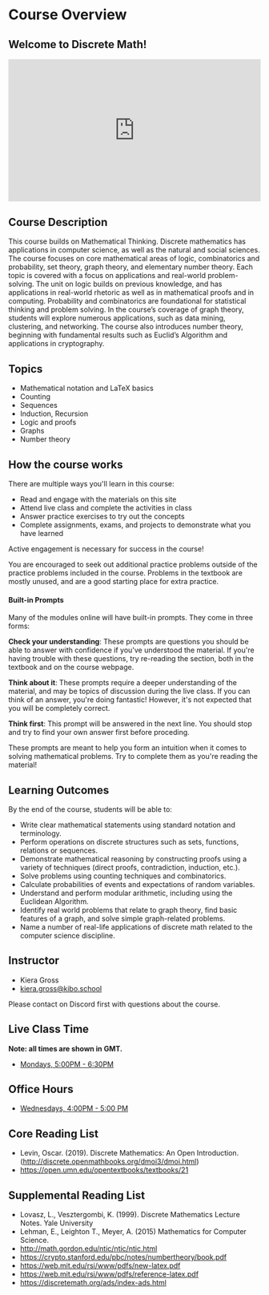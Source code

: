 # Course Overview

## Welcome to Discrete Math!

<div
  style="position: relative; padding-bottom: 56.25%; height: 0;">
  <iframe
    src="https://www.youtube.com/embed/fEi5043TZtQ"
    title="Welcome Video"
    frameborder="0"
    allow="accelerometer; autoplay; clipboard-write; encrypted-media; gyroscope; picture-in-picture"
    allowfullscreen
    style="position: absolute; top: 0; left: 0; width: 100%; height: 100%;">
  </iframe>
</div>

## Course Description

This course builds on Mathematical Thinking. Discrete mathematics has
applications in computer science, as well as the natural and social sciences.
The course focuses on core mathematical areas of logic, combinatorics and
probability, set theory, graph theory, and elementary number theory. Each topic
is covered with a focus on applications and real-world problem-solving. The unit
on logic builds on previous knowledge, and has applications in real-world
rhetoric as well as in mathematical proofs and in computing. Probability and
combinatorics are foundational for statistical thinking and problem solving. In
the course’s coverage of graph theory, students will explore numerous
applications, such as data mining, clustering, and networking. The course also
introduces number theory, beginning with fundamental results such as Euclid’s
Algorithm and applications in cryptography.

## Topics

* Mathematical notation and LaTeX basics
* Counting
* Sequences
* Induction, Recursion
* Logic and proofs
* Graphs
* Number theory

## How the course works

There are multiple ways you'll learn in this course:

- Read and engage with the materials on this site
- Attend live class and complete the activities in class
- Answer practice exercises to try out the concepts
- Complete assignments, exams, and projects to demonstrate what you have learned

Active engagement is necessary for success in the course!

You are encouraged to seek out additional practice problems outside of the practice problems included in the course. Problems in the textbook are mostly unused, and are a good starting place for extra practice.

#### Built-in Prompts

Many of the modules online will have built-in prompts. They come in three forms:

**Check your understanding**: These prompts are questions you should be able to answer with confidence if you've understood the material. If you're having trouble with these questions, try re-reading the section, both in the textbook and on the course webpage.

**Think about it**: These prompts require a deeper understanding of the material, and may be topics of discussion during the live class. If you can think of an answer, you're doing fantastic! However, it's not expected that you will be completely correct.

**Think first**: This prompt will be answered in the next line. You should stop and try to find your own answer first before proceding.

These prompts are meant to help you form an intuition when it comes to solving mathematical problems. Try to complete them as you're reading the material!

## Learning Outcomes

By the end of the course, students will be able to:

* Write clear mathematical statements using standard notation and terminology.
* Perform operations on discrete structures such as sets, functions, relations or sequences.
* Demonstrate mathematical reasoning by constructing proofs using a variety of techniques (direct proofs, contradiction, induction, etc.).
* Solve problems using counting techniques and combinatorics.
* Calculate probabilities of events and expectations of random variables.
* Understand and perform modular arithmetic, including using the Euclidean Algorithm.
* Identify real world problems that relate to graph theory, find basic features of a graph, and solve simple graph-related problems.
* Name a number of real-life applications of discrete math related to the computer science discipline.

## Instructor
<!-- UPDATE EACH TERM -->
- Kiera Gross
- [kiera.gross@kibo.school](mailto:kiera.gross@kibo.school)

Please contact on Discord first with questions about the course.

## Live Class Time
<!-- UPDATE EACH TERM -->
**Note: all times are shown in GMT.**

- [Mondays, 5:00PM - 6:30PM](https://zoom.us/s/91097170060?pwd=eUkyOUZYYjVuMnN4WjBNaEZPYUZJdz09)

## Office Hours
<!-- UPDATE EACH TERM -->
- [Wednesdays, 4:00PM - 5:00 PM](https://zoom.us/j/93241029008?pwd=NysveEZKQTlSajlhWTFzZlYyUUs0Zz09)

## Core Reading List

* Levin, Oscar. (2019). Discrete Mathematics: An Open Introduction. (http://discrete.openmathbooks.org/dmoi3/dmoi.html)
* https://open.umn.edu/opentextbooks/textbooks/21

## Supplemental Reading List

* Lovasz, L., Vesztergombi, K. (1999). Discrete Mathematics Lecture Notes. Yale University 
* Lehman, E., Leighton T., Meyer, A. (2015) Mathematics for Computer Science. 
* http://math.gordon.edu/ntic/ntic/ntic.html
* https://crypto.stanford.edu/pbc/notes/numbertheory/book.pdf
* https://web.mit.edu/rsi/www/pdfs/new-latex.pdf
* https://web.mit.edu/rsi/www/pdfs/reference-latex.pdf
* https://discretemath.org/ads/index-ads.html 

